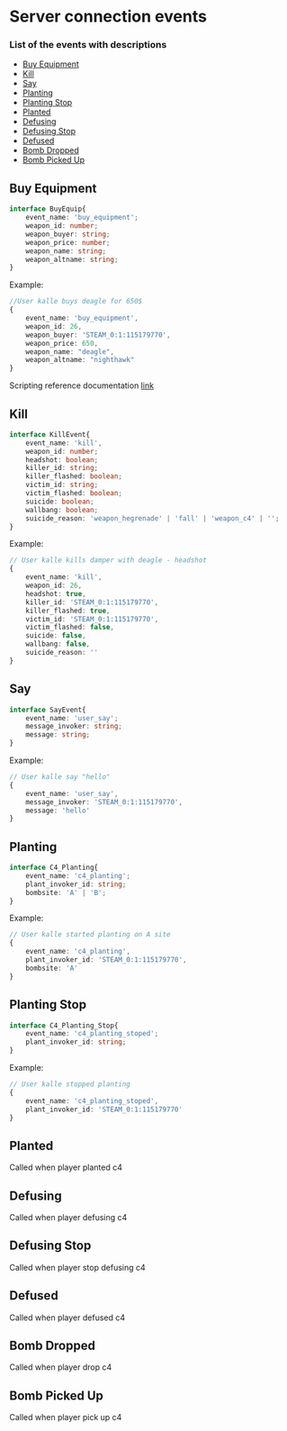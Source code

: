 # Server connection events


### List of the events with descriptions

- [Buy Equipment](#buy-equipment)
- [Kill](#kill)
- [Say](#say)
- [Planting](#planting)
- [Planting Stop](#planting-stop)
- [Planted](#planted)
- [Defusing](#defusing)
- [Defusing Stop](#defusing-stop)
- [Defused](#defused)
- [Bomb Dropped](#bomb-dropped)
- [Bomb Picked Up](#bomb-picked-up)

## Buy Equipment

```ts
interface BuyEquip{
    event_name: 'buy_equipment';
    weapon_id: number;
    weapon_buyer: string;
    weapon_price: number;
    weapon_name: string;
    weapon_altname: string;
}
```

Example: 

```ts
//User kalle buys deagle for 650$
{
    event_name: 'buy_equipment',
    weapon_id: 26,
    weapon_buyer: 'STEAM_0:1:115179770',
    weapon_price: 650,
    weapon_name: "deagle",
    weapon_altname: "nighthawk"
}

```

Scripting reference documentation [link](https://github.com/kallefrombosnia/cs-hud-observer/blob/master/game/README.md#buy-equipment)

## Kill

```ts
interface KillEvent{
    event_name: 'kill',
    weapon_id: number;
    headshot: boolean;
    killer_id: string;
    killer_flashed: boolean;
    victim_id: string;
    victim_flashed: boolean;
    suicide: boolean;
    wallbang: boolean;
    suicide_reason: 'weapon_hegrenade' | 'fall' | 'weapon_c4' | '';
}
```

Example: 

```ts
// User kalle kills damper with deagle - headshot
{
    event_name: 'kill',
    weapon_id: 26,
    headshot: true,
    killer_id: 'STEAM_0:1:115179770',
    killer_flashed: true,
    victim_id: 'STEAM_0:1:115179770',
    victim_flashed: false,
    suicide: false,
    wallbang: false,
    suicide_reason: ''
}
```


## Say

```ts
interface SayEvent{
    event_name: 'user_say';
    message_invoker: string;
    message: string;
}
```
Example:

```ts
// User kalle say "hello"
{
    event_name: 'user_say',
    message_invoker: 'STEAM_0:1:115179770',
    message: 'hello'
}
```


## Planting

```ts
interface C4_Planting{
    event_name: 'c4_planting';
    plant_invoker_id: string; 
    bombsite: 'A' | 'B';
}
```

Example:

```ts
// User kalle started planting on A site
{
    event_name: 'c4_planting',
    plant_invoker_id: 'STEAM_0:1:115179770',
    bombsite: 'A'
}
```

## Planting Stop

```ts
interface C4_Planting_Stop{
    event_name: 'c4_planting_stoped';
    plant_invoker_id: string; 
}
```

Example:

```ts
// User kalle stopped planting
{
    event_name: 'c4_planting_stoped',
    plant_invoker_id: 'STEAM_0:1:115179770'
}
```

## Planted
Called when player planted c4

## Defusing
Called when player defusing c4

## Defusing Stop
Called when player stop defusing c4

## Defused
Called when player defused c4

## Bomb Dropped
Called when player drop c4

## Bomb Picked Up
Called when player pick up c4
